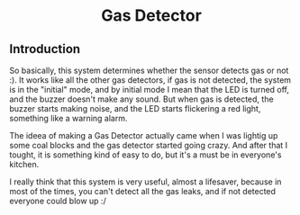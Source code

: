 <h1 align = "center" > Gas Detector </h1>

<p>
<h2>Introduction</h2>
So basically, this system determines whether the sensor detects gas or not :). 
It works like all the other gas detectors, if gas is not detected, the system is in the "initial" mode, and by initial mode I mean that the LED is turned off, and the buzzer doesn't make any sound.
But when gas is detected, the buzzer starts making noise, and the LED starts flickering a red light, something like a warning alarm.
<p> </p>
The ideea of making a Gas Detector actually came when I was lightig up some coal blocks and the gas detector started going crazy. And after that I tought, it is something kind of easy to do, but it's a must be in everyone's kitchen.
<p> </p>
I really think that this system is very useful, almost a lifesaver, because in most of the times, you can't detect all the gas leaks, and if not detected everyone could blow up :/
  
</p>
